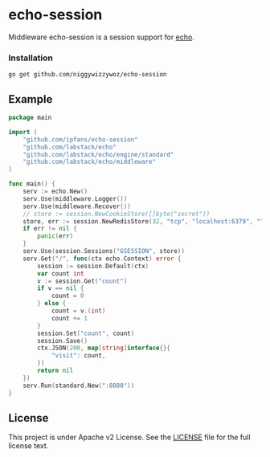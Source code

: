 echo-session
======

Middleware echo-session is a session support for [echo](https://github.com/labstack/echo/).

### Installation

	go get github.com/niggywizzywoz/echo-session

## Example

```go
package main

import (
	"github.com/ipfans/echo-session"
	"github.com/labstack/echo"
	"github.com/labstack/echo/engine/standard"
	"github.com/labstack/echo/middleware"
)

func main() {
	serv := echo.New()
	serv.Use(middleware.Logger())
	serv.Use(middleware.Recover())
	// store := session.NewCookieStore([]byte("secret"))
	store, err := session.NewRedisStore(32, "tcp", "localhost:6379", "", []byte("secret"))
	if err != nil {
		panic(err)
	}
	serv.Use(session.Sessions("GSESSION", store))
	serv.Get("/", func(ctx echo.Context) error {
		session := session.Default(ctx)
		var count int
		v := session.Get("count")
		if v == nil {
			count = 0
		} else {
			count = v.(int)
			count += 1
		}
		session.Set("count", count)
		session.Save()
		ctx.JSON(200, map[string]interface{}{
			"visit": count,
		})
		return nil
	})
	serv.Run(standard.New(":8080"))
}

```

## License

This project is under Apache v2 License. See the [LICENSE](LICENSE) file for the full license text.
